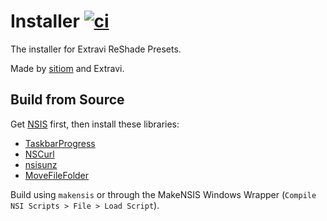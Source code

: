# Installer [![ci](https://github.com/ZipperXYZ/Installer/actions/workflows/ci.yaml/badge.svg)](https://github.com/ZipperXYZ/Installer/actions/workflows/ci.yaml)

The installer for Extravi ReShade Presets.

Made by [sitiom](https://github.com/sitiom) and Extravi.

## Build from Source
Get [NSIS](https://nsis.sourceforge.io/Download) first, then install these libraries:

- [TaskbarProgress](http://nsis.sourceforge.net/TaskbarProgress_plug-in)
- [NSCurl](https://github.com/negrutiu/nsis-nscurl)
- [nsisunz](https://github.com/past-due/nsisunz)
- [MoveFileFolder](https://nsis.sourceforge.io/MoveFileFolder)

Build using `makensis` or through the MakeNSIS Windows Wrapper (`Compile NSI Scripts > File > Load Script`).
